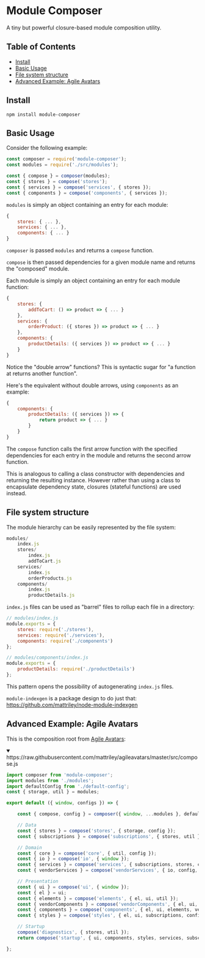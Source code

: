 # Module Composer

A tiny but powerful closure-based module composition utility.

## Table of Contents

<!-- START doctoc generated TOC please keep comment here to allow auto update -->
<!-- DON'T EDIT THIS SECTION, INSTEAD RE-RUN doctoc TO UPDATE -->
<!-- END doctoc generated TOC please keep comment here to allow auto update -->

- [Install](#install)
- [Basic Usage](#basic-usage)
- [File system structure](#file-system-structure)
- [Advanced Example: Agile Avatars](#advanced-example-agile-avatars)

<!-- END doctoc generated TOC please keep comment here to allow auto update -->

## Install

```
npm install module-composer
```

## Basic Usage

Consider the following example:

```js
const composer = require('module-composer');
const modules = require('./src/modules');

const { compose } = composer(modules);
const { stores } = compose('stores');
const { services } = compose('services', { stores });
const { components } = compose('components', { services });
```

`modules` is simply an object containing an entry for each module:

```js
{
    stores: { ... },
    services: { ... },
    components: { ... }
}
```

`composer` is passed `modules` and returns a `compose` function.

`compose` is then passed dependencies for a given module name and returns the "composed" module.

Each module is simply an object containing an entry for each module function:

```js
{
    stores: { 
        addToCart: () => product => { ... }
    },
    services: { 
        orderProduct: ({ stores }) => product => { ... }
    },
    components: {
        productDetails: ({ services }) => product => { ... }
    }
}
```

Notice the "double arrow" functions? This is syntactic sugar for "a function at returns another function".

Here's the equivalent without double arrows, using `components` as an example:

```js
{
    components: {
        productDetails: ({ services }) => {
            return product => { ... }
        }
    }
}
```

The `compose` function calls the first arrow function with the specified dependencies for each entry in the module and returns the second arrow function.

This is analogous to calling a class constructor with dependencies and returning the resulting instance. However rather than using a class to encapsulate dependency state, closures (stateful functions) are used instead.

## File system structure

The module hierarchy can be easily represented by the file system:

```js
modules/
    index.js
    stores/
        index.js
        addToCart.js        
    services/
        index.js
        orderProducts.js        
    components/
        index.js
        productDetails.js        
```

`index.js` files can be used as "barrel" files to rollup each file in a directory:

```js
// modules/index.js
module.exports = {
    stores: require('./stores'),
    services: require('./services'),
    components: require('./components')
};
```

```js
// modules/components/index.js
module.exports = {
    productDetails: require('./productDetails')
};
```

This pattern opens the possibility of autogenerating `index.js` files.

`module-indexgen` is a package design to do just that: https://github.com/mattriley/node-module-indexgen

## Advanced Example: Agile Avatars

This is the composition root from [Agile Avatars](https://agileavatars.com):

<details open>
<summary>https://raw.githubusercontent.com/mattriley/agileavatars/master/src/compose.js</summary>

```js
import composer from 'module-composer';
import modules from './modules';
import defaultConfig from './default-config';
const { storage, util } = modules;

export default ({ window, configs }) => {

    const { compose, config } = composer({ window, ...modules }, defaultConfig, configs);

    // Data
    const { stores } = compose('stores', { storage, config });
    const { subscriptions } = compose('subscriptions', { stores, util });

    // Domain
    const { core } = compose('core', { util, config });
    const { io } = compose('io', { window });
    const { services } = compose('services', { subscriptions, stores, core, io, util, config });
    const { vendorServices } = compose('vendorServices', { io, config, window });

    // Presentation
    const { ui } = compose('ui', { window });
    const { el } = ui;
    const { elements } = compose('elements', { el, ui, util });
    const { vendorComponents } = compose('vendorComponents', { el, ui, config, window });
    const { components } = compose('components', { el, ui, elements, vendorComponents, vendorServices, services, subscriptions, util, config });
    const { styles } = compose('styles', { el, ui, subscriptions, config });

    // Startup    
    compose('diagnostics', { stores, util });
    return compose('startup', { ui, components, styles, services, subscriptions, stores, util, config });

};
```
</details>
